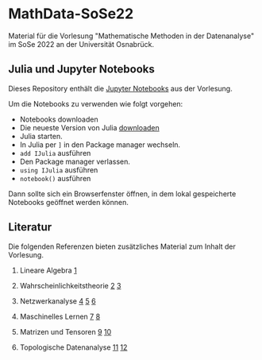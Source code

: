 # MathData-SoSe22

Material für die Vorlesung "Mathematische Methoden in der Datenanalyse" im SoSe 2022 an der Universität Osnabrück.


## Julia und Jupyter Notebooks

Dieses Repository enthält die [Jupyter Notebooks](https://github.com/PBrdng/MathData-SoSe22/tree/main/Notebooks) aus der Vorlesung.<br>

Um die Notebooks zu verwenden wie folgt vorgehen:

* Notebooks downloaden
* Die neueste Version von Julia [downloaden](https://julialang.org/downloads/)
* Julia starten.
* In Julia per `]` in den Package manager wechseln.
* `add IJulia` ausführen
* Den Package manager verlassen.
* `using IJulia` ausführen
* `notebook()` ausführen

Dann sollte sich ein Browserfenster öffnen, in dem lokal gespeicherte Notebooks geöffnet werden können.


## Literatur
Die folgenden Referenzen bieten zusätzliches Material zum Inhalt der Vorlesung.

1. Lineare Algebra
[1](https://www.engineering.iastate.edu/~julied/classes/CE570/Notes/strangpaper.pdf)

2. Wahrscheinlichkeitstheorie
[2](https://en.wikipedia.org/wiki/Probability_theory)
[3](https://faculty.math.illinois.edu/~r-ash/BPT/BPT.pdf)

3. Netzwerkanalyse
[4](https://mathweb.ucsd.edu/~fan/research/cb/ch1.pdf)
[5](https://resources.mpi-inf.mpg.de/departments/d1/teaching/ws11/SGT/Lecture5.pdf)
[6](https://www.cs.cmu.edu/~venkatg/teaching/CStheory-infoage/book-chapter-5.pdf)

4. Maschinelles Lernen
[7](https://mml-book.github.io/book/mml-book.pdf)
[8](http://www.pc-petersen.eu/Neural_Network_Theory.pdf)

4. Matrizen und Tensoren
[9](https://link.springer.com/content/pdf/10.1007%2F978-3-030-31351-7_9.pdf)
[10](https://www.kolda.net/publication/TensorReview.pdf)

5. Topologische Datenanalyse
[11](https://www.few.vu.nl/~botnan/lecture_notes.pdf)
[12](https://fugacci.github.io/home/notes.html)
